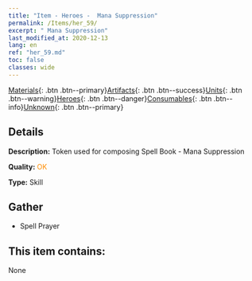 ```yaml
---
title: "Item - Heroes -  Mana Suppression"
permalink: /Items/her_59/
excerpt: " Mana Suppression"
last_modified_at: 2020-12-13
lang: en
ref: "her_59.md"
toc: false
classes: wide
---
```

 [Materials](/Items/){: .btn .btn--primary}[Artifacts](/Items/Artifacts/){: .btn .btn--success}[Units](/Items/Units/){: .btn .btn--warning}[Heroes](/Items/Heroes/){: .btn .btn--danger}[Consumables](/Items/Consumables/){: .btn .btn--info}[Unknown](/Items/Unknown/){: .btn .btn--primary}

## Details
 **Description:** Token used for composing Spell Book - Mana Suppression

 **Quality:** <span style="color: #FF8C00">OK</span>

 **Type:** Skill

## Gather

*    Spell Prayer 

## This item contains:

  None

